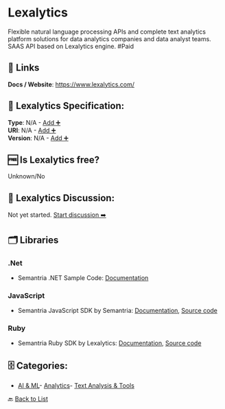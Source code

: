 # Lexalytics

Flexible natural language processing APIs and complete text analytics platform solutions for data analytics companies and data analyst teams. SAAS API based on Lexalytics engine. #Paid

##  🔗 Links
**Docs / Website**: https://www.lexalytics.com/

## 🧬 Lexalytics Specification:
**Type**: N/A - [Add ➕](https://github.com/apis-list/apis-list/edit/main/apis/semantria/semantria.yaml)  
**URI**: N/A - [Add ➕](https://github.com/apis-list/apis-list/edit/main/apis/semantria/semantria.yaml)  
**Version**: N/A - [Add ➕](https://github.com/apis-list/apis-list/edit/main/apis/semantria/semantria.yaml)

## 🆓 Is Lexalytics free?
 Unknown/No 

## 💬 Lexalytics Discussion:
Not yet started. [Start discussion ➡️](https://github.com/apis-list/apis-list/discussions/new)

## 🗂️ Libraries
### .Net
- Semantria .NET Sample Code: [Documentation](https://semantria.readme.io/docs/quick-start-with-net)
### JavaScript
- Semantria JavaScript SDK by Semantria: [Documentation](https://semantria.com/support/developer/docs/sdks), [Source code](https://github.com/Semantria/semantria-sdk/tree/master/JavaScript)
### Ruby
- Semantria Ruby SDK by Lexalytics: [Documentation](https://semantria.readme.io/docs/sdks), [Source code](https://github.com/Semantria/semantria-sdk/tree/master/Ruby)


## 🗄️ Categories:
- [AI & ML](https://github.com/apis-list/apis-list#ai--ml-)- [Analytics](https://github.com/apis-list/apis-list#analytics-)- [Text Analysis & Tools](https://github.com/apis-list/apis-list#text-analysis--tools-)

🔙  [Back to List](https://github.com/apis-list/apis-list)
